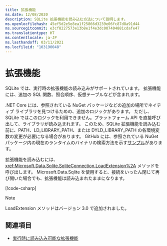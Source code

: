 ```yaml
---
title: 拡張機能
ms.date: 12/08/2020
description: SQLite 拡張機能を読み込む方法について説明します。
ms.openlocfilehash: 45ef5d2e5e8ea1f25866d3239e06fc87d8a91d44
ms.sourcegitcommit: e3cf8227573e13b8e1f4e3dc007404881cdafe47
ms.translationtype: HT
ms.contentlocale: ja-JP
ms.lasthandoff: 03/11/2021
ms.locfileid: "103190048"
---
```

# <a name="extensions"></a>拡張機能

SQLite では、実行時の拡張機能の読み込みがサポートされています。 拡張機能には、追加の SQL 関数、照合順序、仮想テーブルなどが含まれます。

.NET Core には、参照されている NuGet パッケージなどの追加の場所でネイティブ ライブラリを見つけるための、追加のロジックがあります。 ただし、SQLite ではこのロジックを利用できません。プラットフォーム API を直接呼び出して、ライブラリが読み込まれます。 このため、SQLite 拡張機能を読み込む前に、PATH、LD_LIBRARY_PATH、または DYLD_LIBRARY_PATH の各環境変数の変更が必要になる場合があります。 GitHub には、参照されている NuGet パッケージ内の現在のランタイムのバイナリの検索方法を示す[サンプル](https://github.com/dotnet/docs/blob/main/samples/snippets/standard/data/sqlite/ExtensionsSample/Program.cs)があります。

拡張機能を読み込むには、<xref:Microsoft.Data.Sqlite.SqliteConnection.LoadExtension%2A> メソッドを呼び出します。 Microsoft.Data.Sqlite を使用すると、接続をいったん閉じて再び開いた場合でも、拡張機能は読み込まれたままになります。

[!code-csharp[](../../../../samples/snippets/standard/data/sqlite/ExtensionsSample/Program.cs?name=snippet_LoadExtension)]

> [!NOTE]
> LoadExtension メソッドはバージョン 3.0 で追加されました。

## <a name="see-also"></a>関連項目

* [実行時に読み込み可能な拡張機能](https://www.sqlite.org/loadext.html)
